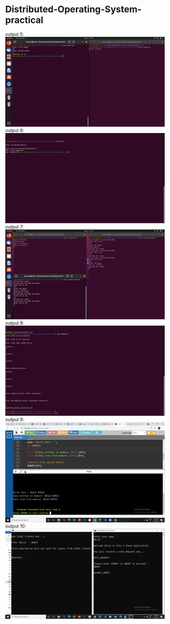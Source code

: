# Distributed-Operating-System-practical
output 5:
<img src="https://raw.githubusercontent.com/rahulmool/Distributed-Operating-System-practical/main/practical%205/practical%205.png"></img>
output 6:
<img src="https://github.com/rahulmool/Distributed-Operating-System-practical/blob/main/practical%206/practical%206.png?raw=true"></img>
output 7:
<img src="https://github.com/rahulmool/Distributed-Operating-System-practical/blob/main/practical%207/practical%207.png?raw=true"></img>
output 8:
<img src="https://github.com/rahulmool/Distributed-Operating-System-practical/blob/main/practical%208/practical%208.png?raw=true"></img>
output 9:
<img src="https://github.com/rahulmool/Distributed-Operating-System-practical/blob/main/practical%209/practical%209.png?raw=true"></img>
output 10:
<img src="https://github.com/rahulmool/Distributed-Operating-System-practical/blob/main/practical%2010/practical%2010.png?raw=true"></img>

